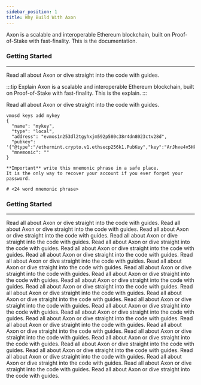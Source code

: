 ```yaml
---
sidebar_position: 1
title: Why Build With Axon
---
```


Axon is a scalable and interoperable Ethereum blockchain, 
built on Proof-of-Stake with fast-finality. This is the documentation.

### Getting Started
---

Read all about Axon or dive straight into the code with guides.

:::tip Explain
Axon is a scalable and interoperable Ethereum blockchain, 
built on Proof-of-Stake with fast-finality. This is the explain.
:::

Read all about Axon or dive straight into the code with guides.

```
vmosd keys add mykey
{
  "name": "mykey",
  "type": "local",
  "address": "evmos1n253dl2tgyhxjm592p580c38r4dn8023ctv28d",
  "pubkey": '{"@type":"/ethermint.crypto.v1.ethsecp256k1.PubKey","key":"ArJhve4v5HkLm+F7ViASU/rAGx7YrwU4+XKV2MNJt+Cq"}',
  "mnemonic": ""
}

**Important** write this mnemonic phrase in a safe place.
It is the only way to recover your account if you ever forget your password.

# <24 word mnemonic phrase>
```

### Getting Started
---

Read all about Axon or dive straight into the code with guides.
Read all about Axon or dive straight into the code with guides.
Read all about Axon or dive straight into the code with guides.
Read all about Axon or dive straight into the code with guides.
Read all about Axon or dive straight into the code with guides.
Read all about Axon or dive straight into the code with guides.
Read all about Axon or dive straight into the code with guides.
Read all about Axon or dive straight into the code with guides.
Read all about Axon or dive straight into the code with guides.
Read all about Axon or dive straight into the code with guides.
Read all about Axon or dive straight into the code with guides.
Read all about Axon or dive straight into the code with guides.
Read all about Axon or dive straight into the code with guides.
Read all about Axon or dive straight into the code with guides.
Read all about Axon or dive straight into the code with guides.
Read all about Axon or dive straight into the code with guides.
Read all about Axon or dive straight into the code with guides.
Read all about Axon or dive straight into the code with guides.
Read all about Axon or dive straight into the code with guides.
Read all about Axon or dive straight into the code with guides.
Read all about Axon or dive straight into the code with guides.
Read all about Axon or dive straight into the code with guides.
Read all about Axon or dive straight into the code with guides.
Read all about Axon or dive straight into the code with guides.
Read all about Axon or dive straight into the code with guides.
Read all about Axon or dive straight into the code with guides.
Read all about Axon or dive straight into the code with guides.
Read all about Axon or dive straight into the code with guides.
Read all about Axon or dive straight into the code with guides.
